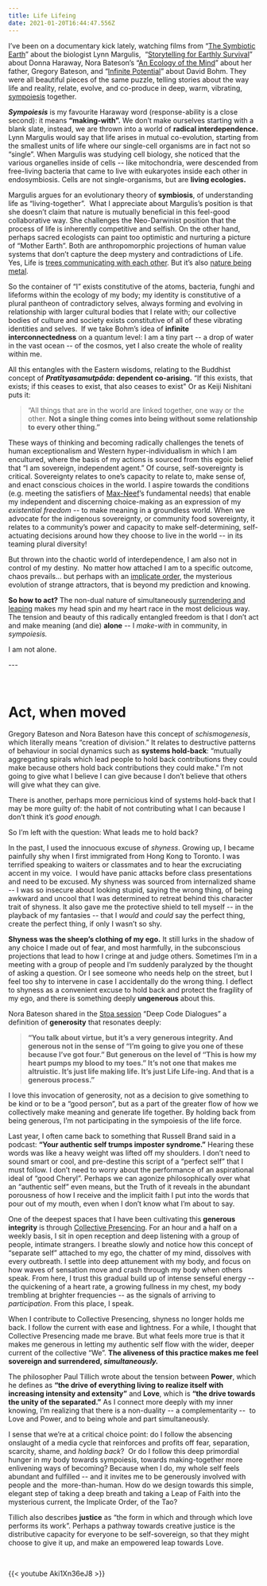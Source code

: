 ```yaml
---
title: Life Lifeing
date: 2021-01-20T16:44:47.556Z
---
```

I’ve been on a documentary kick lately, watching films from “[The Symbiotic Earth](https://hummingbirdfilms.com/symbioticearth/)” about the biologist Lynn Margulis,  “[Storytelling for Earthly Survival](https://earthlysurvival.org/)” about Donna Haraway, Nora Bateson’s “[An Ecology of the Mind](http://www.anecologyofmind.com/)” about her father, Gregory Bateson, and “[Infinite Potential](https://www.infinitepotential.com/)” about David Bohm. They were all beautiful pieces of the same puzzle, telling stories about the way life and reality, relate, evolve, and co-produce in deep, warm, vibrating, [sympoiesis](https://www.google.com/search?q=sympoiesis&oq=sympoe&aqs=chrome.1.69i57j0i10i457j0i10l6.1851j0j4&sourceid=chrome&ie=UTF-8) together. 

***Sympoiesis*** is my favourite Haraway word (response-ability is a close second): it means **“making-with”.** We don’t make ourselves starting with a blank slate, instead, we are thrown into a world of **radical interdependence.** Lynn Margulis would say that life arises in mutual co-evolution, starting from the smallest units of life where our single-cell organisms are in fact not so “single”. When Margulis was studying cell biology, she noticed that the various organelles inside of cells -- like mitochondria, were descended from free-living bacteria that came to live with eukaryotes inside each other in endosymbiosis. Cells are not single-organisms, but are **living ecologies.** 

Margulis argues for an evolutionary theory of **symbiosis**, of understanding life as “living-together”.  What I appreciate about Margulis’s position is that she doesn’t claim that nature is mutually beneficial in this feel-good collaborative way. She challenges the Neo-Darwinist position that the process of life is inherently competitive and selfish. On the other hand, perhaps sacred ecologists can paint too optimistic and nurturing a picture of “Mother Earth”. Both are anthropomorphic projections of human value systems that don’t capture the deep mystery and contradictions of Life. Yes, Life is [trees communicating with each other](https://www.newyorker.com/tech/annals-of-technology/the-secrets-of-the-wood-wide-web). But it’s also [nature being metal](https://www.instagram.com/natureismetal/?hl=en). 

So the container of “I” exists constitutive of the atoms, bacteria, funghi and lifeforms within the ecology of my body; my identity is constitutive of a plural pantheon of contradictory selves, always forming and evolving in relationship with larger cultural bodies that I relate with; our collective bodies of culture and society exists constitutive of all of these vibrating identities and selves.  If we take Bohm’s idea of **infinite interconnectedness** on a quantum level: I am a tiny part -- a drop of water in the vast ocean -- of the cosmos, yet I also create the whole of reality within me. 

All this entangles with the Eastern wisdoms, relating to the Buddhist concept of ***Pratītyasamutpāda*: dependent co-arising.** “If this exists, that exists; if this ceases to exist, that also ceases to exist" Or as Keiji Nishitani puts it: 

> “All things that are in the world are linked together, one way or the other. **Not a single thing comes into being without some relationship to every other thing.”** 

These ways of thinking and becoming radically challenges the tenets of human exceptionalism and Western hyper-individualism in which I am encultured, where the basis of my actions is sourced from this egoic belief that “I am sovereign, independent agent.” Of course, self-sovereignty is critical. Sovereignty relates to one’s capacity to relate to, make sense of, and enact conscious choices in the world. I aspire towards the conditions (e.g. meeting the satisfiers of [Max-Neef](https://en.wikipedia.org/wiki/Manfred_Max-Neef%27s_Fundamental_human_needs)’s fundamental needs) that enable my independent and discerning choice-making as an expression of my *existential freedom* -- to make meaning in a groundless world. When we advocate for the indigenous sovereignty, or community food sovereignty, it relates to a community’s power and capacity to make self-determining, self-actuating decisions around how they choose to live in the world -- in its teaming plural diversity! 

But thrown into the chaotic world of interdependence, I am also not in control of my destiny.  No matter how attached I am to a specific outcome, chaos prevails… but perhaps with an [implicate order](https://en.wikipedia.org/wiki/Implicate_and_explicate_order), the mysterious evolution of strange attractors, that is beyond my prediction and knowing. 

**So how to act?** The non-dual nature of simultaneously [surrendering and leaping](https://cherylhsu.ca/post/2021-01-06-shaping-change-and-creating-new-worlds/) makes my head spin and my heart race in the most delicious way. The tension and beauty of this radically entangled freedom is that I don’t act and make meaning (and die) **alone** -- I *make-with* in community, in *sympoiesis.*

I am not alone. 

\--- 

&nbsp;

# **Act, when moved** 

Gregory Bateson and Nora Bateson have this concept of *schismogenesis*, which literally means “creation of division.” It relates to destructive patterns of behaviour in social dynamics such as **systems hold-back**: “mutually aggregating spirals which lead people to hold back contributions they could make because others hold back contributions they could make." I’m not going to give what I believe I can give because I don’t believe that others will give what they can give. 

There is another, perhaps more pernicious kind of systems hold-back that I may be more guilty of: the habit of not contributing what I can because I don’t think it’s *good enough.* 

So I’m left with the question: What leads me to hold back? 

In the past, I used the innocuous excuse of *shyness*. Growing up, I became painfully shy when I first immigrated from Hong Kong to Toronto. I was terrified speaking to waiters or classmates and to hear the excruciating accent in my voice.  I would have panic attacks before class presentations and need to be excused. My shyness was sourced from internalized shame -- I was so insecure about looking stupid, saying the wrong thing, of being awkward and uncool that I was determined to retreat behind this character trait of shyness. It also gave me the protective shield to tell myself -- in the playback of my fantasies -- that I *would* and *could* say the perfect thing, create the perfect thing, if only I wasn’t so shy. 

**Shyness was the sheep’s clothing of my ego.** It still lurks in the shadow of any choice I made out of fear, and most harmfully, in the subconscious projections that lead to how I cringe at and judge others. Sometimes I’m in a meeting with a group of people and I’m suddenly paralyzed by the thought of asking a question. Or I see someone who needs help on the street, but I feel too shy to intervene in case I accidentally do the wrong thing. I deflect to shyness as a convenient excuse to hold back and protect the fragility of my ego, and there is something deeply **ungenerous** about this.   

Nora Bateson shared in the [Stoa session](https://i.ytimg.com/an_webp/kRgqVkzoZEc/mqdefault_6s.webp?du=3000&sqp=CKHCzf8F&rs=AOn4CLAzuCHeaDIN2QBeG509JEVuMeCP4A) “Deep Code Dialogues” a definition of **generosity** that resonates deeply: 

> **“You talk about virtue, but it’s a very generous integrity. And generous not in the sense of “I’m going to give you one of these because I’ve got four.” But generous on the level of “This is how my heart pumps my blood to my toes.” It’s not one that makes me altruistic. It’s just life making life. It’s just Life Life-ing. And that is a generous process.”**  

I love this invocation of generosity, not as a decision to give something to be kind or to be a “good person”, but as a part of the greater flow of how we collectively make meaning and generate life together. By holding back from being generous, I’m not participating in the sympoiesis of the life force. 

Last year, I often came back to something that Russell Brand said in a podcast: **“Your authentic self trumps imposter syndrome.”** Hearing these words was like a heavy weight was lifted off my shoulders. I don’t need to sound smart or cool, and pre-destine this script of a “perfect self” that I must follow. I don’t need to worry about the performance of an aspirational ideal of “good Cheryl”. Perhaps we can agonize philosophically over what an “authentic self” even means, but the Truth of it reveals in the abundant porousness of how I receive and the implicit faith I put into the words that pour out of my mouth, even when I don’t know what I’m about to say. 

One of the deepest spaces that I have been cultivating this **generous integrity** is through [Collective Presencing](https://cherylhsu.ca/post/2020-11-11-first-mover/). For an hour and a half on a weekly basis, I sit in open reception and deep listening with a group of people, intimate strangers. I breathe slowly and notice how this concept of “separate self” attached to my ego, the chatter of my mind, dissolves with every outbreath. I settle into deep attunement with my body, and focus on how waves of sensation move and crash through my body when others speak. From here, I trust this gradual build up of intense senseful energy -- the quickening of a heart rate, a growing fullness in my chest, my body trembling at brighter frequencies -- as the signals of arriving to *participation*. From this place, I speak.

When I contribute to Collective Presencing, shyness no longer holds me back. I follow the current with ease and lightness. For a while, I thought that Collective Presencing made me brave. But what feels more true is that it makes me generous in letting my authentic self flow with the wider, deeper current of the collective “We”. **The aliveness of this practice makes me feel sovereign and surrendered, *simultaneously.*** 

The philosopher Paul Tillich wrote about the tension between **Power**, which he defines as **“the drive of everything living to realize itself with increasing intensity and extensity”** and **Love**, which is **“the drive towards the unity of the separated.”** As I connect more deeply with my inner knowing, I’m realizing that there is a non-duality -- a complementarity --  to Love and Power, and to being whole and part simultaneously. 

I sense that we’re at a critical choice point: do I follow the absencing onslaught of a media cycle that reinforces and profits off fear, separation, scarcity, shame, and *holding back*?  Or do I follow this deep primordial hunger in my body towards sympoiesis, towards making-together more enlivening ways of becoming? Because when I do, my whole self feels abundant and fulfilled -- and it invites me to be generously involved with people and the  more-than-human. How do we design towards this simple, elegant step of taking a deep breath and taking a Leap of Faith into the mysterious current, the Implicate Order, of the Tao? 

Tillich also describes **justice** as “the form in which and through which love performs its work”. Perhaps a pathway towards creative justice is the distributive capacity for everyone to be self-sovereign, so that they might choose to give it up, and make an empowered leap towards Love.

&nbsp;
&nbsp;

{{< youtube Aki1Xn36eJ8 >}}